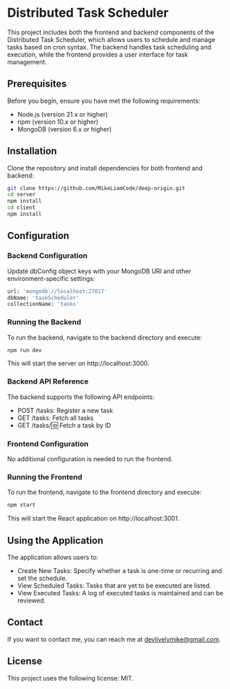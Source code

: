 # Distributed Task Scheduler

This project includes both the frontend and backend components of the Distributed Task Scheduler, which allows users to schedule and manage tasks based on cron syntax. The backend handles task scheduling and execution, while the frontend provides a user interface for task management.

## Prerequisites

Before you begin, ensure you have met the following requirements:
- Node.js (version 21.x or higher)
- npm (version 10.x or higher)
- MongoDB (version 6.x or higher)

## Installation

Clone the repository and install dependencies for both frontend and backend:

```bash
git clone https://github.com/MikeLiamCode/deep-origin.git
cd server
npm install
cd client
npm install
```


## Configuration

### Backend Configuration
Update dbConfig object keys with your MongoDB URI and other environment-specific settings:

```bash
url: 'mongodb://localhost:27017'
dbName: 'taskScheduler'
collectionName: 'tasks'
```

### Running the Backend
To run the backend, navigate to the backend directory and execute:
```bash
npm run dev
```

This will start the server on http://localhost:3000.

### Backend API Reference
The backend supports the following API endpoints:

- POST /tasks: Register a new task
- GET /tasks: Fetch all tasks
- GET /tasks/:id: Fetch a task by ID

### Frontend Configuration
No additional configuration is needed to run the frontend.

### Running the Frontend
To run the frontend, navigate to the frontend directory and execute:
```bash
npm start
```
This will start the React application on http://localhost:3001.

## Using the Application

The application allows users to:

- Create New Tasks: Specify whether a task is one-time or recurring and set the schedule.
- View Scheduled Tasks: Tasks that are yet to be executed are listed.
- View Executed Tasks: A log of executed tasks is maintained and can be reviewed.

## Contact
If you want to contact me, you can reach me at devlivelymike@gmail.com.

## License
This project uses the following license: MIT.